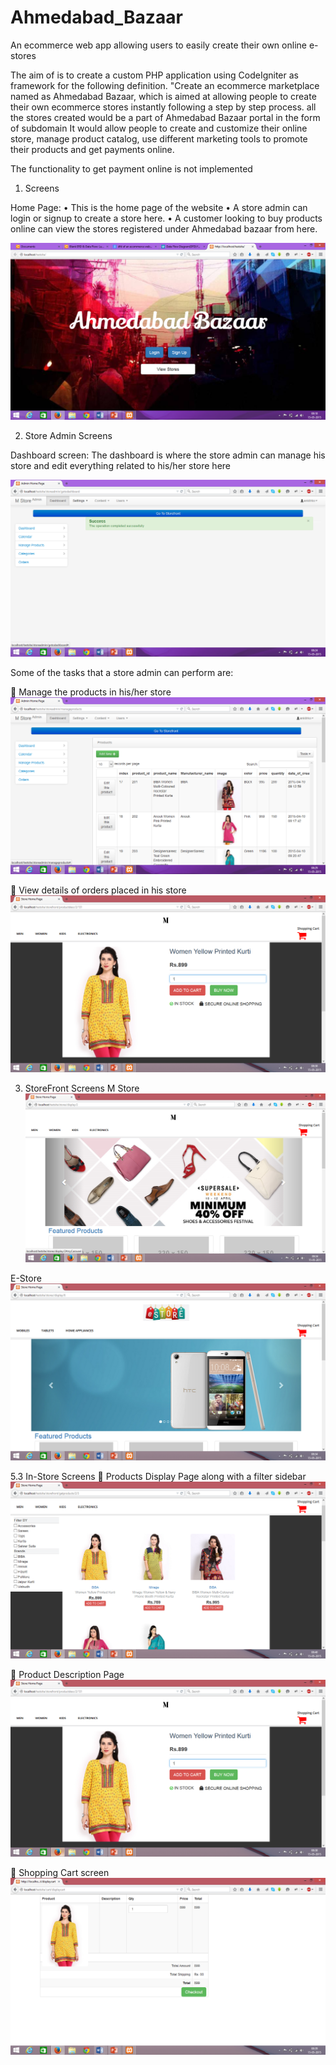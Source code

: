 # Ahmedabad_Bazaar
An ecommerce web app allowing users to easily create their own online e-stores 


The aim of is to create a custom PHP application using CodeIgniter as framework for the following definition.
"Create an ecommerce marketplace named as Ahmedabad Bazaar, which is aimed at allowing people to create their own ecommerce stores instantly following a step by step process. all the stores created would be a part of Ahmedabad Bazaar portal in the form of subdomain
It would allow people to create and customize their online store, manage product catalog, use different marketing tools to promote their products and get payments online.

The functionality to get payment online is not implemented

1. Screens
 
Home Page:
•	This is the home page of the website
•	A store admin can login or signup to  create a store here.
•	A customer looking to buy products online can view the stores registered under Ahmedabad bazaar from here.

![Homepage](Screenshots/homepage.png)

2. Store Admin Screens

Dashboard screen:
The dashboard is where the store admin can manage his store and edit everything related to his/her store here
 
![Homepage](Screenshots/adminscreen.png)

Some of the tasks that a store admin can perform are:

	Manage the products in his/her store
![Homepage](Screenshots/manageproducts.png) 

	View details of orders placed in his store
![Homepage](Screenshots/productDescriptionpage.png) 


3. StoreFront Screens
M Store 
![Homepage](Screenshots/mstore.png) 

E-Store
![Homepage](Screenshots/estore.png)

5.3 In-Store Screens
	Products Display Page along with a filter sidebar
 ![Homepage](Screenshots/productDisplayPage.png)


	Product Description Page
![Homepage](Screenshots/productDescriptionpage.png)


	Shopping Cart screen
![Homepage](Screenshots/shoppingCartscreen.png) 













